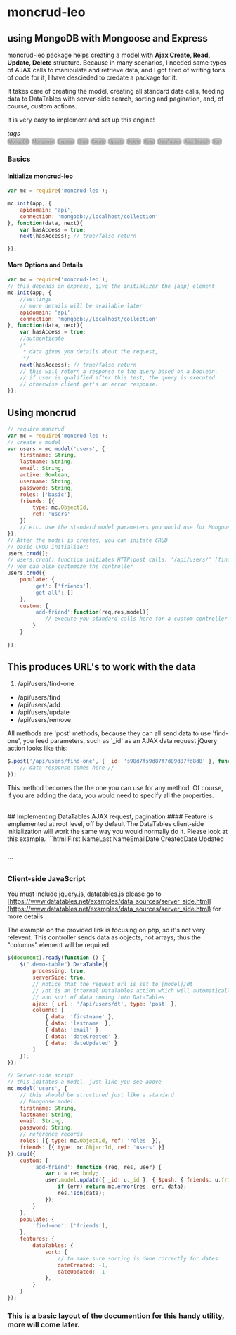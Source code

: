 # moncrud-leo
## using MongoDB with Mongoose and Express

moncrud-leo package helps creating a model with <b>Ajax Create, Read, Update, Delete</b> structure.
Because in many scenarios, I needed same types of AJAX calls to manipulate and retrieve data,
and I got tired of writing tons of code for it, I have descieded to credate a package for it.

It takes care of creating the model, creating all standard data calls, feeding data to DataTables 
with server-side search, sorting and pagination, and, of course, custom actions.

It is very easy to implement and set up this engine!

<style>
	tag{
		padding:2px;
		font-size:10px;
		/*border:solid 1px rgba(150,150,150,0.3);*/
		background:rgba(50,50,50,0.3);
		color:#888;
		border-radius:6px;		
	}
</style>
<tags>
	 <i>tags</i><br />
	 <tag>MongoDB</tag>
	 <tag>Mongoose</tag>
	 <tag>Express</tag>
	 <tag>Crud</tag>
	 <tag>Create</tag>
	 <tag>Update</tag>
	 <tag>Delete</tag>
	 <tag>Read</tag>
	 <tag>DataTables</tag>
	 <tag>Ajax Search</tag>
	 <tag>Sort</tag>
</tags>


### Basics
#### Initialize moncrud-leo
```js
var mc = require('moncrud-leo');

mc.init(app, {
	apidomain: 'api',
	connection: 'mongodb://localhost/collection'
}, function(data, next){
	var hasAccess = true;
	next(hasAccess); // true/false return

}); 
```

#### More Options and Details
```js
var mc = require('moncrud-leo');
// this depends on express, give the initializer the [app] element
mc.init(app, {
	//settings
	// more details will be available later
	apidomain: 'api',
	connection: 'mongodb://localhost/collection'
}, function(data, next){
	var hasAccess = true;
	//authenticate	
	/*
	 * data gives you details about the request,
	 */
	next(hasAccess); // true/false return 
	// this will return a response to the query based on a boolean.
	// if user is qualified after this test, the query is executed.
	// otherwise client get's an error response.
}); 
```

## Using moncrud

```js
// require moncrud
var mc = require('moncrud-leo');
// create a model
var users = mc.model('users', {
	firstname: String,
	lastname: String,
	email: String,
	active: Boolean,
	username: String,
	password: String,
	roles: ['basic'],
	friends: [{ 
		type: mc.ObjectId,
		ref: 'users'		
	}]
	// etc. Use the standard model parameters you would use for Mongoose	
});
// After the model is created, you can initate CRUD
// basic CRUD initializer:
users.crud();
// users.crud() function initiates HTTP\post calls: '/api/users/' [find, find-one, add, update, remove]
// you can also customoze the controller
users.crud({
	populate: {
		'get': ['friends'],
		'get-all': []				
	},
	custom: {
		'add-friend':function(req,res,model){
			// execute you standard calls here for a custom controller			
		}		
	}
		
});
```
## This produces URL's to work with the data
 1. /api/users/find-one
 *  /api/users/find
 *  /api/users/add
 *  /api/users/update
 *  /api/users/remove
 
 
 All methods are 'post' methods, because they can all send data
 to use 'find-one', you feed parameters, such as '_id' as an AJAX data request
  jQuery action looks like this:
  
```js 
$.post('/api/users/find-one', { _id: 's98d7fs9d87f7d89d87fd8d8' }, function(data){
	// data response comes here //
});
```
This method becomes the the one you can use for any method.
Of course, if you are adding the data, you would need to specify all the properties.

<br/>
## Implementing DataTables AJAX request, pagination
#### Feature is emplemented at root level, off by default
The DataTables client-side initialization will work the same
way you would normally do it. Please look at this example.
```html
<!--HTML DataTables Table-->
<table class='demo-table'>
	<thead>
		<tr>			
			<tr>First Name</tr>  
			<tr>Last Name</tr>   
			<tr>Email</tr>   
			<tr>Date Created</tr>   
			<tr>Date Updated</tr>
		</tr>		
	</thead>	
</table>
```

### Client-side JavaScript
You must include jquery.js, datatables.js
please go to [https://www.datatables.net/examples/data_sources/server_side.html](https://www.datatables.net/examples/data_sources/server_side.html) for more details.

The example on the provided link is focusing on php, so it's not very relevent. This
controller sends data as objects, not arrays; thus the "columns" element will be required. 
```js
$(document).ready(function () {
	$(".demo-table").DataTable({
		processing: true, 
		serverSide: true, 
		// notice that the request url is set to [model]/dt
		// /dt is an internal DataTables action which will automatically take care of search
		// and sort of data coming into DataTables
		ajax: { url : '/api/users/dt', type: 'post' }, 
		columns: [
			{ data: 'firstname' }, 
			{ data: 'lastname' },
			{ data: 'email' },
			{ data: 'dateCreated' },
			{ data: 'dateUpdated' }
		]
	});
});
```



```js
// Server-side script
// this initates a model, just like you see above
mc.model('users', {
	// this should be structured just like a standard 
	// Mongoose model. 
	firstname: String,
	lastname: String,
	email: String,
	password: String,
	// reference records
	roles: [{ type: mc.ObjectId, ref: 'roles' }],
	friends: [{ type: mc.ObjectId, ref: 'users' }]
}).crud({
	custom: {		
		'add-friend': function (req, res, user) {
			var u = req.body;
			user.model.update({ _id: u._id }, { $push: { friends: u.friend } }, function (err, data) {
				if (err) return mc.error(res, err, data);
				res.json(data);
			});
		}
	},
	populate: {
		'find-one': ['friends'],
	},
	features: {
		dataTables: {
			sort: {
				// to make sure sorting is done correctly for dates
				dateCreated: -1, 
				dateUpdated: -1
			},			
		}
	}
});
```


### This is a basic layout of the documention for this handy utility, more will come later.
